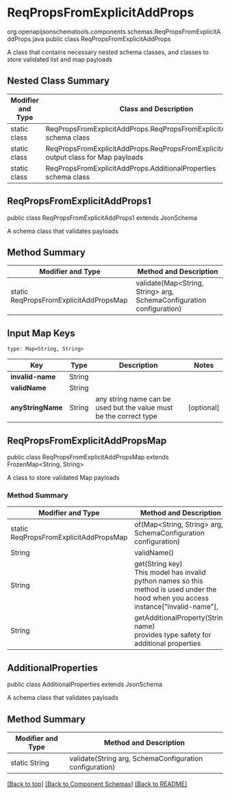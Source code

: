 # ReqPropsFromExplicitAddProps
org.openapijsonschematools.components.schemas.ReqPropsFromExplicitAddProps.java
public class ReqPropsFromExplicitAddProps

A class that contains necessary nested schema classes, and classes to store validated list and map payloads

## Nested Class Summary
| Modifier and Type | Class and Description |
| ----------------- | ---------------------- |
| static class | ReqPropsFromExplicitAddProps.ReqPropsFromExplicitAddProps1<br> schema class |
| static class | ReqPropsFromExplicitAddProps.ReqPropsFromExplicitAddPropsMap<br> output class for Map payloads |
| static class | ReqPropsFromExplicitAddProps.AdditionalProperties<br> schema class |

## ReqPropsFromExplicitAddProps1
public class ReqPropsFromExplicitAddProps1
extends JsonSchema

A schema class that validates payloads

## Method Summary
| Modifier and Type | Method and Description |
| ----------------- | ---------------------- |
| static ReqPropsFromExplicitAddPropsMap | validate(Map<String, String> arg, SchemaConfiguration configuration) |

## Input Map Keys
```
type: Map<String, String>
```
Key | Type |  Description | Notes
------------ | ------------- | ------------- | -------------
**invalid-name** | String |  |
**validName** | String |  |
**anyStringName** | String | any string name can be used but the value must be the correct type | [optional]

## ReqPropsFromExplicitAddPropsMap
public class ReqPropsFromExplicitAddPropsMap
extends FrozenMap<String, String>

A class to store validated Map payloads

### Method Summary
| Modifier and Type | Method and Description |
| ----------------- | ---------------------- |
| static ReqPropsFromExplicitAddPropsMap | of(Map<String, String> arg, SchemaConfiguration configuration) |
| String | validName()<br> |
| String | get(String key)<br>This model has invalid python names so this method is used under the hood when you access instance["invalid-name"],  |
| String | getAdditionalProperty(String name)<br>provides type safety for additional properties |

## AdditionalProperties
public class AdditionalProperties
extends JsonSchema

A schema class that validates payloads

## Method Summary
| Modifier and Type | Method and Description |
| ----------------- | ---------------------- |
| static String | validate(String arg, SchemaConfiguration configuration) |

[[Back to top]](#top) [[Back to Component Schemas]](../../../README.md#Component-Schemas) [[Back to README]](../../../README.md)
